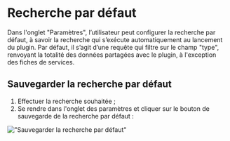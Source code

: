 # Recherche par défaut

Dans l'onglet "Paramètres", l’utilisateur peut configurer la recherche par défaut, à savoir la recherche qui s’exécute automatiquement au lancement du plugin. Par défaut, il s’agit d’une requête qui filtre sur le champ "type", renvoyant la totalité des données partagées avec le plugin, à l'exception des fiches de services.

## Sauvegarder la recherche par défaut

1. Effectuer la recherche souhaitée ;
2. Se rendre dans l'onglet des paramètres et cliquer sur le bouton de sauvegarde de la recherche par défaut :

!["Sauvegarder la recherche par d&eacute;faut"](/assets/settings_defaultSearch_fr.png)
